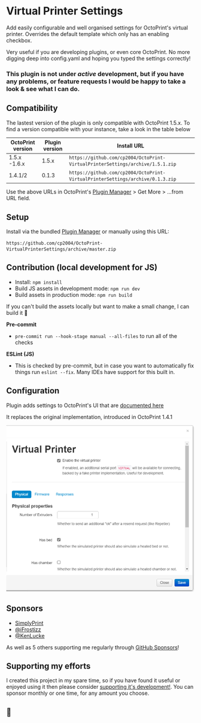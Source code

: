 # Virtual Printer Settings

Add easily configurable and well organised settings for OctoPrint's virtual printer.
Overrides the default template which only has an enabling checkbox.

Very useful if you are developing plugins, or even core OctoPrint. No more digging deep into config.yaml and hoping you typed the settings correctly!

### This plugin is not under _active_ development, but if you have any problems, or feature requests I would be happy to take a look & see what I can do.

## Compatibility

The lastest version of the plugin is only compatible with OctoPrint 1.5.x.
To find a version compatible with your instance, take a look in the table below

| OctoPrint version | Plugin version | Install URL                                                                    |
| ----------------- | -------------- | ------------------------------------------------------------------------------ |
| 1.5.x -1.6.x            | 1.5.x          | `https://github.com/cp2004/OctoPrint-VirtualPrinterSettings/archive/1.5.1.zip` |
| 1.4.1/2           | 0.1.3          | `https://github.com/cp2004/OctoPrint-VirtualPrinterSettings/archive/0.1.3.zip` |

Use the above URLs in OctoPrint's [Plugin Manager](https://docs.octoprint.org/en/master/bundledplugins/pluginmanager.html) >
Get More > ...from URL field.

## Setup

Install via the bundled [Plugin Manager](https://docs.octoprint.org/en/master/bundledplugins/pluginmanager.html)
or manually using this URL:

    https://github.com/cp2004/OctoPrint-VirtualPrinterSettings/archive/master.zip
    
## Contribution (local development for JS)

* Install: `npm install`
* Build JS assets in development mode: `npm run dev`
* Build assets in production mode: `npm run build`

If you can't build the assets locally but want to make a small change, I can build it 🙂

**Pre-commit**

* `pre-commit run --hook-stage manual --all-files` to run all of the checks

**ESLint (JS)**

* This is checked by pre-commit, but in case you want to automatically fix things run `eslint --fix`. Many IDEs have support for this built in.


## Configuration

Plugin adds settings to OctoPrint's UI that are [documented here](https://docs.octoprint.org/en/master/development/virtual_printer.html#virtual-printer-configuration-options)

It replaces the original implementation, introduced in OctoPrint 1.4.1

![screenshot](extras/settings.png)

## Sponsors

* [SimplyPrint](https://simplyprint.io/)
* [@iFrostizz](https://github.com/iFrostizz)
* [@KenLucke](https://github.com/KenLucke)

As well as 5 others supporting me regularly through [GitHub Sponsors](https://github.com/sponsors/cp2004)!

## Supporting my efforts

I created this project in my spare time, so if you have found it useful or enjoyed using it then please consider [supporting it's development!](https://github.com/sponsors/cp2004). You can sponsor monthly or one time, for any amount you choose.
## 🔨
